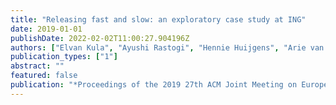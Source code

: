```yaml
---
title: "Releasing fast and slow: an exploratory case study at ING"
date: 2019-01-01
publishDate: 2022-02-02T11:00:27.904196Z
authors: ["Elvan Kula", "Ayushi Rastogi", "Hennie Huijgens", "Arie van Deursen", "Georgios Gousios"]
publication_types: ["1"]
abstract: ""
featured: false
publication: "*Proceedings of the 2019 27th ACM Joint Meeting on European Software Engineering Conference and Symposium on the Foundations of Software Engineering*"
---
```


